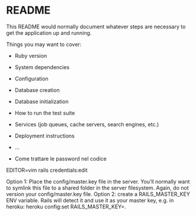 # README

This README would normally document whatever steps are necessary to get the
application up and running.

Things you may want to cover:

* Ruby version

* System dependencies

* Configuration

* Database creation

* Database initialization

* How to run the test suite

* Services (job queues, cache servers, search engines, etc.)

* Deployment instructions

* ...

* Come trattare le password nel codice

EDITOR=vim rails credentials:edit

Option 1: Place the config/master.key file in the server. You’ll normally want to symlink this file to a shared folder in the server filesystem. Again, do not version your config/master.key file.
Option 2: create a RAILS_MASTER_KEY ENV variable. Rails will detect it and use it as your master key, e.g. in heroku: heroku config:set RAILS_MASTER_KEY=<your-master-key-here>.